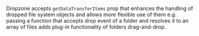 Dropzone accepts `getDataTransferItems` prop that enhances the handling of dropped file system objects and allows more flexible use of them e.g. passing a function that accepts drop event of a folder and resolves it to an array of files adds plug-in functionality of folders drag-and-drop.
